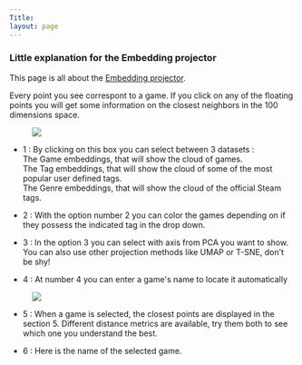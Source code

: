 ```yaml
---
Title: 
layout: page
---
```


### Little explanation for the Embedding projector<br>

This page is all about the <a href="http://projector.tensorflow.org/?config=https://gist.githubusercontent.com/dmizr/6ed0d83d738a86a3d57e7a8455efe83f/raw/6b7aed45e8d7d5eec7d4f5fb0f71d9c74f0423e8/projector_config_all.json">Embedding projector</a>.


Every point you see correspont to a game. If you click on any of the floating points you will get some information on the closest neighbors in the 100 dimensions space.
<figure>
    <img src="../img/tensorflow_1.png">
    <figcaption></figcaption>
</figure>

- 1 : By clicking on this box you can select between 3 datasets :<br>
The Game embeddings, that will show the cloud of games.<br>
The Tag embeddings, that will show the cloud of some of the most popular user defined tags.<br>
The Genre embeddings, that will show the cloud of the official Steam tags.<br>

- 2 : With the option number 2 you can color the games depending on if they possess the indicated tag in the drop down.

- 3 : In the option 3 you can select with axis from PCA you want to show. You can also use other projection methods like UMAP or T-SNE, don't be shy!

- 4 : At number 4 you can enter a game's name to locate it automatically

<figure>
    <img src="../img/tensorflow_2.png">
    <figcaption></figcaption>
</figure>

- 5 : When a game is selected, the closest points are displayed in the section 5. Different distance metrics are available, try them both to see which one you understand the best.

- 6 : Here is the name of the selected game.